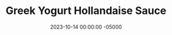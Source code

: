 ---
layout: post
title:  "Greek Yogurt Hollandaise Sauce"
date:   2023-10-14 00:00:00 -05000
categories: 
- Recipes
- Sauces, etc.
permalink: /recipes/hollandaise
image: /assets/Food/Spreads, Sauces, Toppings/Hollandaise/hollandaise.jpg
ing: hollandaise-ing
facts: hollandaise-facts
Prep: 10
Rest: 
Cook: 
Source1: https://carlsbadcravings.com/guilt-free-greek-yogurt-hollandaise-sauce/#wprm-recipe-container-34607
Source2: 
tags: 
- egg yolk
- yogurt
- plain nonfat greek yogurt
- mayo
- french
- dijon mustard
- mustard
- paprika
- lemon
- garlic
Description: Any time I made amaretti, macaroons, or anything that uses egg whites, I always struggle to find the use for my leftover yolks. This simple sauce is now my go to for not wasting perfectly good eggs, and uses Greek yogurt instead of butter for higher protein and lower saturated fat. For my cookie recipes, check out the links below<br><p><a href="coconut-macaroons">Coconut Macaroons with Honey</a></p><p><a href="amaretti">Amaretti Cookies with Monkfruit</a></p>
Instructions: 
- Assemble a double boiler by heating 1" of water in a medium pot. Place a glass bowl on top. Bring water to a simmer<br><br>

- Over the simmering water for about 15 minutes, whisk together eggs, lemon, yogurt and garlic. Stir frequently, until sauce has thickened and reached 160F<br><br>

- Stir in mustard and spices - basil, salt, sumin, paprika, black pepper, and red pepper flakes.  YOu can optionally also add a drop of liquid monk fruit or butter extract<br><br>

- Serve over roasted vegetables, use as a base for tuna salad, or however you want
---